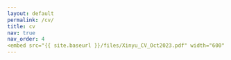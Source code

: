 ```yaml
---
layout: default
permalink: /cv/
title: cv
nav: true
nav_order: 4
<embed src="{{ site.baseurl }}/files/Xinyu_CV_Oct2023.pdf" width="600" height="700" type='application/pdf'> 
---
```

